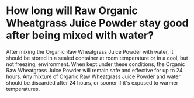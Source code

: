 # How long will Raw Organic Wheatgrass Juice Powder stay good after being mixed with water?

After mixing the Organic Raw Wheatgrass Juice Powder with water, it should be stored in a sealed container at room temperature or in a cool, but not freezing, environment. When kept under these conditions, the Organic Raw Wheatgrass Juice Powder will remain safe and effective for up to 24 hours. Any mixture of Organic Raw Wheatgrass Juice Powder and water should be discarded after 24 hours, or sooner if it's exposed to warmer temperatures.